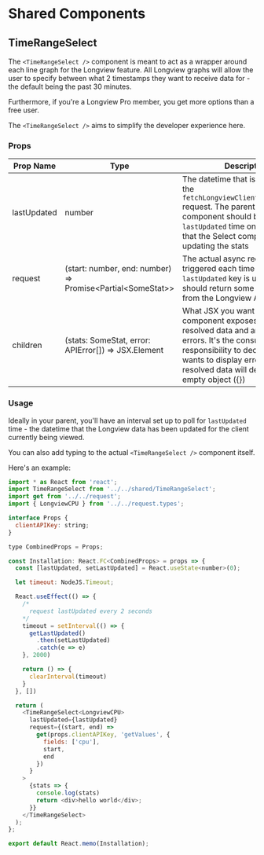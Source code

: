 # Shared Components

## TimeRangeSelect

The `<TimeRangeSelect />` component is meant to act as a wrapper around
each line graph for the Longview feature. All Longview graphs will allow
the user to specify between what 2 timestamps they want to receive data for - the default being the past 30 minutes.

Furthermore, if you're a Longview Pro member, you get more options than a free user.

The `<TimeRangeSelect />` aims to simplify the developer experience here.

### Props

| Prop Name   | Type                                                       | Description                                                                                                                                                                                                                                                                                                                                                                                                                                                                               |
|-------------|------------------------------------------------------------|-------------------------------------------------------------------------------------------------------------------------------------------------------------------------------------------------------------------------------------------------------------------------------------------------------------------------------------------------------------------------------------------------------------------------------------------------------------------------------------------|
| lastUpdated | number                                                     | The datetime that is returned from the  `fetchLongviewClientLastUpdated()`  request. The parent of this component should be polling for `lastUpdated` time on an interval so that the Select component keeps updating the stats |
| request     | (start: number, end: number) => Promise<Partial\<SomeStat\>> | The actual async request to be triggered each time the `lastUpdated` key is updated. This should return some partial data from the Longview API                                                                                                                                                                                                                                                                                                                                           |
| children    | (stats: SomeStat, error: APIError[]) => JSX.Element        | What JSX you want to render. This component exposes both the resolved data and any caught errors. It's the consumers responsibility to decide when it wants to display errors, if any.  The resolved data will default to an empty object ({})                                                                                                                                                                                                                                            |

### Usage

Ideally in your parent, you'll have an interval set up to poll for `lastUpdated` time - the datetime that the Longview data has been updated for the client currently being viewed.

You can also add typing to the actual `<TimeRangeSelect />` component itself.

Here's an example:

```js
import * as React from 'react';
import TimeRangeSelect from '../../shared/TimeRangeSelect';
import get from '../../request';
import { LongviewCPU } from '../../request.types';

interface Props {
  clientAPIKey: string;
}

type CombinedProps = Props;

const Installation: React.FC<CombinedProps> = props => {
  const [lastUpdated, setLastUpdated] = React.useState<number>(0);

  let timeout: NodeJS.Timeout;

  React.useEffect(() => {
    /*
      request lastUpdated every 2 seconds
    */
    timeout = setInterval(() => {
      getLastUpdated()
        .then(setLastUpdated)
        .catch(e => e)
    }, 2000)

    return () => {
      clearInterval(timeout)
    }
  }, [])

  return (
    <TimeRangeSelect<LongviewCPU>
      lastUpdated={lastUpdated}
      request={(start, end) =>
        get(props.clientAPIKey, 'getValues', {
          fields: ['cpu'],
          start,
          end
        })
      }
    >
      {stats => {
        console.log(stats)
        return <div>hello world</div>;
      }}
    </TimeRangeSelect>
  );
};

export default React.memo(Installation);
```